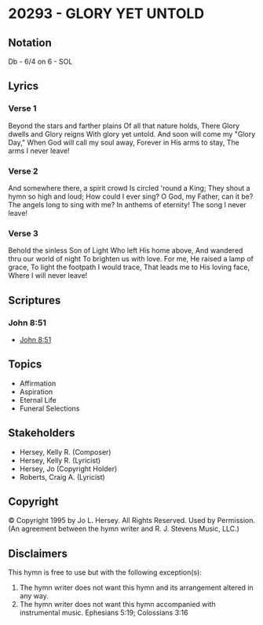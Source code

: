 # 20293 - GLORY YET UNTOLD

## Notation

Db - 6/4 on 6 - SOL

## Lyrics

### Verse 1

Beyond the stars and farther plains Of all that nature holds, There Glory dwells and Glory reigns With glory yet untold. And soon will come my "Glory Day,"  When God will call my soul away, Forever in His arms to stay, The arms I never leave!

### Verse 2

And somewhere there, a spirit crowd Is circled 'round a King; They shout a hymn so high and loud; How could I ever sing? O God, my Father, can it be? The angels long to sing with me? In anthems of eternity! The song I never leave!

### Verse 3

Behold the sinless Son of Light Who left His home above, And wandered thru our world of night To brighten us with love. For me, He raised a lamp of grace, To light the footpath I would trace, That leads me to His loving face, Where I will never leave!


## Scriptures

### John 8:51

- [John 8:51](https://www.biblegateway.com/passage/?search=John%208%3A51)


## Topics

- Affirmation
- Aspiration
- Eternal Life
- Funeral Selections

## Stakeholders

- Hersey, Kelly R. (Composer)
- Hersey, Kelly R. (Lyricist)
- Hersey, Jo (Copyright Holder)
- Roberts, Craig A. (Lyricist)

## Copyright

© Copyright 1995 by Jo L. Hersey. All Rights Reserved. Used by Permission.
(An agreement between the hymn writer and R. J. Stevens Music, LLC.)

## Disclaimers

This hymn is free to use but with the following exception(s):
1. The hymn writer does not want this hymn and its arrangement altered in any way.
2. The hymn writer does not want this hymn accompanied with instrumental music.
Ephesians 5:19; Colossians 3:16

